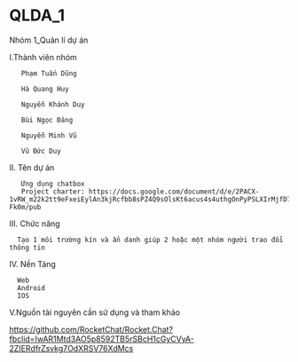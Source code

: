 # QLDA_1
Nhóm 1_Quản lí dự án 

I.Thành viên nhóm 

       Phạm Tuấn Dũng 

       Hà Quang Huy 

       Nguyễn Khánh Duy 

       Bùi Ngọc Đăng 

       Nguyễn Minh Vũ 

       Vũ Đức Duy 

II. Tên dự án 

       Ứng dụng chatbox
       Project charter: https://docs.google.com/document/d/e/2PACX-1vRW_m22k2tt9eFxeiEylAn3kjRcfbb8sPZ4Q9sOlsKt6acus4s4uthgOnPyPSLXIrMjfD7hFFf-Fk0m/pub
       

III. Chức năng

      Tạo 1 môi trường kín và ẩn danh giúp 2 hoặc một nhóm người trao đổi thông tin

IV. Nền Tảng

      Web
      Android
      IOS

V.Nguồn tài nguyên cần sử dụng và tham khảo 

https://github.com/RocketChat/Rocket.Chat?fbclid=IwAR1Mtd3AO5p8592TB5rSBcH1cGyCVyA-2ZIERdfrZsvkg7OdXRSV76XdMcs
